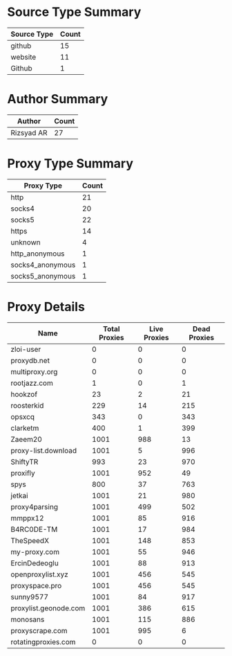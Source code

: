 # Source Type Summary

| Source Type | Count |
|-------------|-------|
| github | 15 |
| website | 11 |
| Github | 1 |


# Author Summary

| Author | Count |
|--------|-------|
| Rizsyad AR | 27 |


# Proxy Type Summary

| Proxy Type | Count |
|------------|-------|
| http | 21 |
| socks4 | 20 |
| socks5 | 22 |
| https | 14 |
| unknown | 4 |
| http_anonymous | 1 |
| socks4_anonymous | 1 |
| socks5_anonymous | 1 |


# Proxy Details

| Name | Total Proxies | Live Proxies | Dead Proxies |
|------|---------------|--------------|---------------|
| zloi-user | 0 | 0 | 0 |
| proxydb.net | 0 | 0 | 0 |
| multiproxy.org | 0 | 0 | 0 |
| rootjazz.com | 1 | 0 | 1 |
| hookzof | 23 | 2 | 21 |
| roosterkid | 229 | 14 | 215 |
| opsxcq | 343 | 0 | 343 |
| clarketm | 400 | 1 | 399 |
| Zaeem20 | 1001 | 988 | 13 |
| proxy-list.download | 1001 | 5 | 996 |
| ShiftyTR | 993 | 23 | 970 |
| proxifly | 1001 | 952 | 49 |
| spys | 800 | 37 | 763 |
| jetkai | 1001 | 21 | 980 |
| proxy4parsing | 1001 | 499 | 502 |
| mmppx12 | 1001 | 85 | 916 |
| B4RC0DE-TM | 1001 | 17 | 984 |
| TheSpeedX | 1001 | 148 | 853 |
| my-proxy.com | 1001 | 55 | 946 |
| ErcinDedeoglu | 1001 | 88 | 913 |
| openproxylist.xyz | 1001 | 456 | 545 |
| proxyspace.pro | 1001 | 456 | 545 |
| sunny9577 | 1001 | 84 | 917 |
| proxylist.geonode.com | 1001 | 386 | 615 |
| monosans | 1001 | 115 | 886 |
| proxyscrape.com | 1001 | 995 | 6 |
| rotatingproxies.com | 0 | 0 | 0 |
